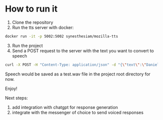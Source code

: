# How to run it

1. Clone the repository
2. Run the tts server with docker:
```bash
docker run -it -p 5002:5002 synesthesiam/mozilla-tts
```
3. Run the project
4. Send a POST request to the server with the text you want to convert to speech
```bash
curl -X POST -H "Content-Type: application/json" -d "{\"text\":\"Daniel has a truly unique personality\"}" http://localhost:8080/tts
```

Speech would be saved as a test.wav file in the project root directory for now.

Enjoy!

Next steps:

1. add integration with chatgpt for response generation
2. integrate with the messenger of choice to send voiced responses